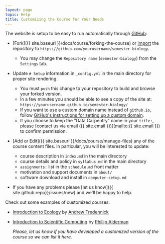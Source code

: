 ```yaml
---
layout: page
topic: Help
title: Customizing the Course for Your Needs
---
```


The website is setup to be easy to run automatically through [GitHub](http://github.com):

- [Fork]({{ site.baseurl }}/docs/course/forking-the-course) 
   or [import](https://import.github.com/) the repository to 
   `https://github.com/yourusername/semester-biology`.
   - You may change the `Repository name` (`semester-biology`) from the 
     `Settings` tab.
   
- Update `# Setup` information in `_config.yml` in the main directory for proper
  site rendering.
  - You must `push` this change to your repository to build and browse your 
    forked version.
  - In a few minutes you should be able to see a copy of the site at:
    `https://yourusername.github.io/semester-biology/`
  - If you want to use a custom domain name instead of `github.io`, follow
    [GitHub's instructions for setting up a custom domain](https://help.github.com/articles/using-a-custom-domain-with-github-pages/).
  - If you choose to keep the "Data Carpentry" name in your `title:`, please
    [contact us via email ({{ site.email }})](mailto:{{ site.email }}) 
    to confirm permission.

- [Add or Edit]({{ site.baseurl }}/docs/course/manage-files) any of the course content files. In particular, you will be interested to update:
  - course description in `index.md` in the main directory
  - course details and policy in `syllabus.md` in the main directory
  - `assignments:` list in the `schedule.md` front matter
  - motivation and support documents in `about/`
  - software download and install in `computer-setup.md`

- If you have any problems please [let us know]({{ site.github.repo}}/issues/new) and we'll be happy to help.

Check out some examples of customized courses:

- [Introduction to Ecology](https://atredennick.github.io/ecology_class/) by [Andrew Tredennick](https://atredennick.github.io/)
- [Introduction to Scientific Computing](https://palderman.github.io/IntroSciComp/) by [Phillip Alderman](http://pss.okstate.edu/pass-drctry/faculty/alderman/alderman)

   *Please, let us know if you have developed a customized version of the course
   so we can list it here.*